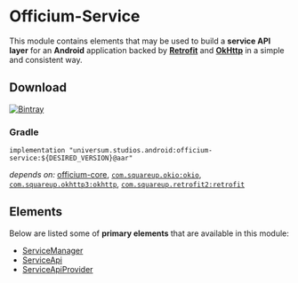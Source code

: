 Officium-Service
===============

This module contains elements that may be used to build a **service API layer** for an **Android**
application backed by **[Retrofit](http://square.github.io/retrofit/)** and **[OkHttp](http://square.github.io/okhttp/)**
in a simple and consistent way.

## Download ##
[![Bintray](https://api.bintray.com/packages/universum-studios/android/universum.studios.android%3Aofficium/images/download.svg)](https://bintray.com/universum-studios/android/universum.studios.android%3Aofficium/_latestVersion)

### Gradle ###

    implementation "universum.studios.android:officium-service:${DESIRED_VERSION}@aar"

_depends on:_
[officium-core](https://github.com/universum-studios/android_officium/tree/master/library-core),
[`com.squareup.okio:okio`](https://github.com/square/okio),
[`com.squareup.okhttp3:okhttp`](http://square.github.io/okhttp/),
[`com.squareup.retrofit2:retrofit`](http://square.github.io/retrofit/)

## Elements ##

Below are listed some of **primary elements** that are available in this module:

- [ServiceManager](https://github.com/universum-studios/android_officium/blob/master/library-service/src/main/java/universum/studios/android/officium/service/ServiceManager.java)
- [ServiceApi](https://github.com/universum-studios/android_officium/blob/master/library-service/src/main/java/universum/studios/android/officium/service/ServiceApi.java)
- [ServiceApiProvider](https://github.com/universum-studios/android_officium/blob/master/library-service/src/main/java/universum/studios/android/officium/service/ServiceApiProvider.java)

